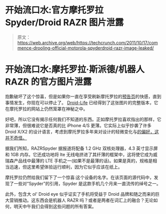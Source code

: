 # 开始流口水:官方摩托罗拉 Spyder/Droid RAZR 图片泄露

> 原文：<https://web.archive.org/web/https://techcrunch.com/2011/10/17/commence-drooling-official-motorola-spyderdroid-razr-image-leaked/>

# 开始流口水:摩托罗拉·斯派德/机器人 RAZR 的官方图片泄露

抱歉破坏了这个惊喜，但是如果你一直在享受刷新摩托罗拉的[预告页](https://web.archive.org/web/20230205035054/http://reveal.motorola.com/)的快感，直到事情发生，你现在可以停止了。 [Droid-Life](https://web.archive.org/web/20230205035054/http://www.droid-life.com/2011/10/17/droid-razr-revealed-early7-from-teaser-site/) 已经得到了这张图片的完整版本，它在摩托罗拉的网站上仍然笼罩在神秘之中。

好吧，所以它没有揭示任何我们不知道的东西。正如摩托罗拉喜欢指出的那样，它非常薄，但很难说它是否真的比 iPhone 4/S 更薄。它实际上似乎抄袭了许多 Droid X/X2 的设计语言，考虑到摩托罗拉多年来对设计的轻微变化与[的偏好，这并不奇怪。](https://web.archive.org/web/20230205035054/http://en.wikipedia.org/wiki/Motorola_RAZR)

据我们所知，RAZRSpyder 据报道将配备 1.2 GHz 双核处理器，4.3 英寸显示屏和 1GB 内存。它还成功地将 lte 无线电挤进了其纤薄的框架中，这将使它成为威瑞森产品线中最薄的 LTE 手机之一(如果不是最薄的话)。如果是真的，规格是相当迅速，但这里希望体验运行顺利，因为它似乎应该在纸上。

摩托罗拉仍然给我们留下了一个惊喜:这个设备的名字。在该页面的源代码中，发现了一些对“Spyder”的引用，Spyder 是这款手机几个月来一直流传的绰号之一。

此外，包含大 ol' Droid eye 似乎证实了手机将受益于 Droid 品牌和随之而来的巨大营销推动。这东西会是机器人 RAZR 吗？或者是两者在词汇上的融合？无论如何，明天中午我们会得到这些问题的所有答案。